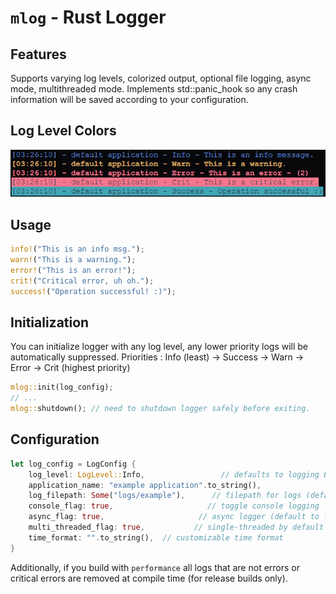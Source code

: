 # `mlog` - Rust Logger

## Features
Supports varying log levels, colorized output, optional file logging, async mode, multithreaded mode. 
Implements std::panic_hook so any crash information will be saved according to your configuration.
## Log Level Colors
![Example Image](./tests/test-example.png)


## Usage 

```rust
info!("This is an info msg.");
warn!("This is a warning.");
error!("This is an error!");
crit!("Critical error, uh oh.");
success!("Operation successful! :)");
````

## Initialization

You can initialize logger with any log level, any lower priority logs will be automatically suppressed.
Priorities : Info (least) -> Success -> Warn -> Error -> Crit (highest priority)

```rust
mlog::init(log_config);
// ...
mlog::shutdown(); // need to shutdown logger safely before exiting.
````

## Configuration
```rust
let log_config = LogConfig {
    log_level: LogLevel::Info,                 // defaults to logging Everything
    application_name: "example application".to_string(),  
    log_filepath: Some("logs/example"),      // filepath for logs (default : None)
    console_flag: true,                     // toggle console logging
    async_flag: true,                     // async logger (default to false)
    multi_threaded_flag: true,           // single-threaded by default
    time_format: "".to_string(),  // customizable time format
}
````

Additionally, if you build with `performance` all logs that are not errors or critical errors are removed at compile time (for release builds only).